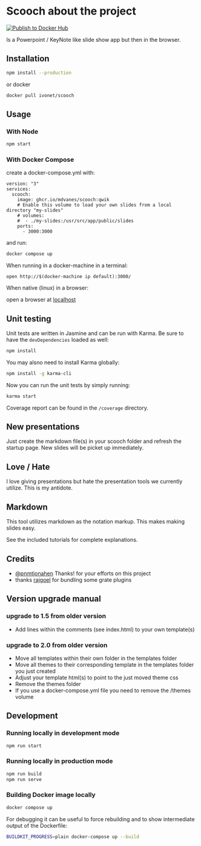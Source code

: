 # Scooch about the project

[![Publish to Docker Hub](https://github.com/mdvanes/scooch/actions/workflows/publish.yml/badge.svg?branch=qwik)](https://github.com/mdvanes/scooch/actions/workflows/publish.yml)

Is a Powerpoint / KeyNote like slide show app but then in the browser.

## Installation

```bash
npm install --production
```

or docker

```bash
docker pull ivonet/scooch
```

## Usage

### With Node

```bash
npm start
```

### With Docker Compose

create a docker-compose.yml with:

```
version: "3"
services:
  scooch:
    image: ghcr.io/mdvanes/scooch:qwik
    # Enable this volume to load your own slides from a local directory "my-slides"
    # volumes:
    #  - ./my-slides:/usr/src/app/public/slides
    ports:
      - 3000:3000
```

and run:

```bash
docker compose up
```

When running in a docker-machine in a terminal:

`open http://$(docker-machine ip default):3000/`

When native (linux) in a browser:

open a browser at [localhost](http://localhost:3000)

## Unit testing

Unit tests are written in Jasmine and can be run with Karma. Be sure to have the ```devDependencies``` loaded as well:

```bash
npm install
```

You may alsno need to install Karma globally:

```bash
npm install -g karma-cli
```

Now you can run the unit tests by simply running:

```bash
karma start
```

Coverage report can be found in the ```/coverage``` directory.


## New presentations

Just create the markdown file(s) in your scooch folder and refresh the startup page.
New slides will be picket up immediately.

## Love / Hate

I love giving presentations but hate the presentation tools we currently utilize.
This is my antidote.

## Markdown

This tool utilizes markdown as the notation markup.
This makes making slides easy.

See the included tutorials for complete explanations.

## Credits

* [@pnmtjonahen](https://github.com/pnmtjonahen) Thanks! for your efforts on this project
* thanks [rajgoel](https://github.com/rajgoel/reveal.js-plugins) for bundling some grate plugins

## Version upgrade manual

### upgrade to 1.5 from older version

* Add lines within the comments (see index.html) to your own template(s)

### upgrade to 2.0 from older version

* Move all templates within their own folder in the templates folder
* Move all themes to their corresponding template in the templates folder you just created
* Adjust your template html(s) to point to the just moved theme css
* Remove the themes folder
* If you use a docker-compose.yml file you need to remove the /themes volume

## Development

### Running locally in development mode

```bash
npm run start
```

### Running locally in production mode

```bash
npm run build
npm run serve
```

### Building Docker image locally

```bash
docker compose up
```

For debugging it can be useful to force rebuilding and to show intermediate output of the Dockerfile:

```bash
BUILDKIT_PROGRESS=plain docker-compose up --build
```
